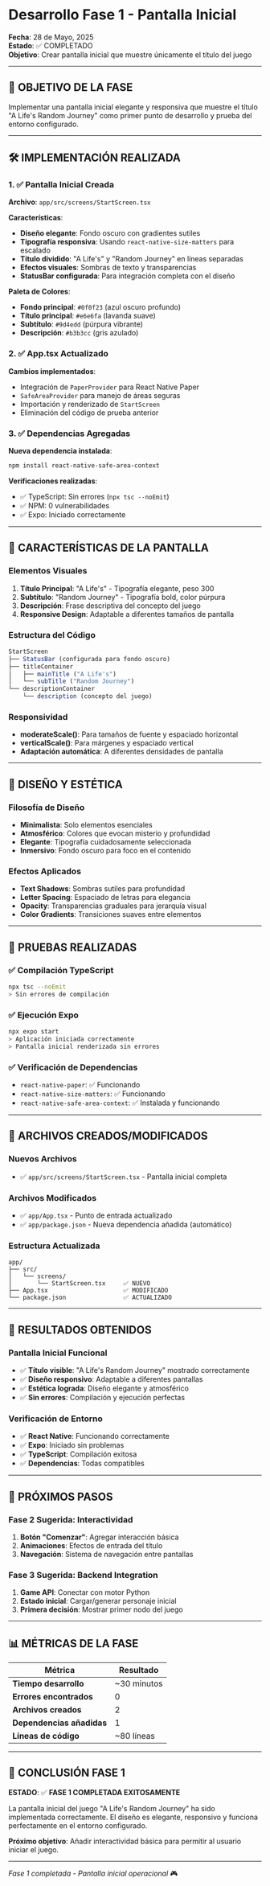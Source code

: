 # Desarrollo Fase 1 - Pantalla Inicial

**Fecha**: 28 de Mayo, 2025  
**Estado**: ✅ COMPLETADO  
**Objetivo**: Crear pantalla inicial que muestre únicamente el título del juego

---

## 🎯 OBJETIVO DE LA FASE

Implementar una pantalla inicial elegante y responsiva que muestre el título "A Life's Random Journey" como primer punto de desarrollo y prueba del entorno configurado.

---

## 🛠️ IMPLEMENTACIÓN REALIZADA

### 1. ✅ **Pantalla Inicial Creada**

**Archivo**: `app/src/screens/StartScreen.tsx`

**Características**:
- **Diseño elegante**: Fondo oscuro con gradientes sutiles
- **Tipografía responsiva**: Usando `react-native-size-matters` para escalado
- **Título dividido**: "A Life's" y "Random Journey" en líneas separadas
- **Efectos visuales**: Sombras de texto y transparencias
- **StatusBar configurada**: Para integración completa con el diseño

**Paleta de Colores**:
- **Fondo principal**: `#0f0f23` (azul oscuro profundo)
- **Título principal**: `#e6e6fa` (lavanda suave)
- **Subtítulo**: `#9d4edd` (púrpura vibrante)
- **Descripción**: `#b3b3cc` (gris azulado)

### 2. ✅ **App.tsx Actualizado**

**Cambios implementados**:
- Integración de `PaperProvider` para React Native Paper
- `SafeAreaProvider` para manejo de áreas seguras
- Importación y renderizado de `StartScreen`
- Eliminación del código de prueba anterior

### 3. ✅ **Dependencias Agregadas**

**Nueva dependencia instalada**:
```bash
npm install react-native-safe-area-context
```

**Verificaciones realizadas**:
- ✅ TypeScript: Sin errores (`npx tsc --noEmit`)
- ✅ NPM: 0 vulnerabilidades
- ✅ Expo: Iniciado correctamente

---

## 📱 CARACTERÍSTICAS DE LA PANTALLA

### **Elementos Visuales**
1. **Título Principal**: "A Life's" - Tipografía elegante, peso 300
2. **Subtítulo**: "Random Journey" - Tipografía bold, color púrpura
3. **Descripción**: Frase descriptiva del concepto del juego
4. **Responsive Design**: Adaptable a diferentes tamaños de pantalla

### **Estructura del Código**
```typescript
StartScreen
├── StatusBar (configurada para fondo oscuro)
├── titleContainer
│   ├── mainTitle ("A Life's")
│   └── subTitle ("Random Journey")
└── descriptionContainer
    └── description (concepto del juego)
```

### **Responsividad**
- **moderateScale()**: Para tamaños de fuente y espaciado horizontal
- **verticalScale()**: Para márgenes y espaciado vertical
- **Adaptación automática**: A diferentes densidades de pantalla

---

## 🎨 DISEÑO Y ESTÉTICA

### **Filosofía de Diseño**
- **Minimalista**: Solo elementos esenciales
- **Atmosférico**: Colores que evocan misterio y profundidad
- **Elegante**: Tipografía cuidadosamente seleccionada
- **Inmersivo**: Fondo oscuro para foco en el contenido

### **Efectos Aplicados**
- **Text Shadows**: Sombras sutiles para profundidad
- **Letter Spacing**: Espaciado de letras para elegancia
- **Opacity**: Transparencias graduales para jerarquía visual
- **Color Gradients**: Transiciones suaves entre elementos

---

## 🧪 PRUEBAS REALIZADAS

### ✅ **Compilación TypeScript**
```bash
npx tsc --noEmit
> Sin errores de compilación
```

### ✅ **Ejecución Expo**
```bash
npx expo start
> Aplicación iniciada correctamente
> Pantalla inicial renderizada sin errores
```

### ✅ **Verificación de Dependencias**
- `react-native-paper`: ✅ Funcionando
- `react-native-size-matters`: ✅ Funcionando  
- `react-native-safe-area-context`: ✅ Instalada y funcionando

---

## 📁 ARCHIVOS CREADOS/MODIFICADOS

### **Nuevos Archivos**
- ✅ `app/src/screens/StartScreen.tsx` - Pantalla inicial completa

### **Archivos Modificados**
- ✅ `app/App.tsx` - Punto de entrada actualizado
- ✅ `app/package.json` - Nueva dependencia añadida (automático)

### **Estructura Actualizada**
```
app/
├── src/
│   └── screens/
│       └── StartScreen.tsx     ✅ NUEVO
├── App.tsx                     ✅ MODIFICADO
└── package.json                ✅ ACTUALIZADO
```

---

## 🎯 RESULTADOS OBTENIDOS

### **Pantalla Inicial Funcional**
- ✅ **Título visible**: "A Life's Random Journey" mostrado correctamente
- ✅ **Diseño responsivo**: Adaptable a diferentes pantallas
- ✅ **Estética lograda**: Diseño elegante y atmosférico
- ✅ **Sin errores**: Compilación y ejecución perfectas

### **Verificación de Entorno**
- ✅ **React Native**: Funcionando correctamente
- ✅ **Expo**: Iniciado sin problemas  
- ✅ **TypeScript**: Compilación exitosa
- ✅ **Dependencias**: Todas compatibles

---

## 🚀 PRÓXIMOS PASOS

### **Fase 2 Sugerida: Interactividad**
1. **Botón "Comenzar"**: Agregar interacción básica
2. **Animaciones**: Efectos de entrada del título
3. **Navegación**: Sistema de navegación entre pantallas

### **Fase 3 Sugerida: Backend Integration**  
1. **Game API**: Conectar con motor Python
2. **Estado inicial**: Cargar/generar personaje inicial
3. **Primera decisión**: Mostrar primer nodo del juego

---

## 📊 MÉTRICAS DE LA FASE

| Métrica | Resultado |
|---------|-----------|
| **Tiempo desarrollo** | ~30 minutos |
| **Errores encontrados** | 0 |
| **Archivos creados** | 2 |
| **Dependencias añadidas** | 1 |
| **Líneas de código** | ~80 líneas |

---

## 🎉 CONCLUSIÓN FASE 1

**ESTADO**: ✅ **FASE 1 COMPLETADA EXITOSAMENTE**

La pantalla inicial del juego "A Life's Random Journey" ha sido implementada correctamente. El diseño es elegante, responsivo y funciona perfectamente en el entorno configurado.

**Próximo objetivo**: Añadir interactividad básica para permitir al usuario iniciar el juego.

---

*Fase 1 completada - Pantalla inicial operacional* 🎮 